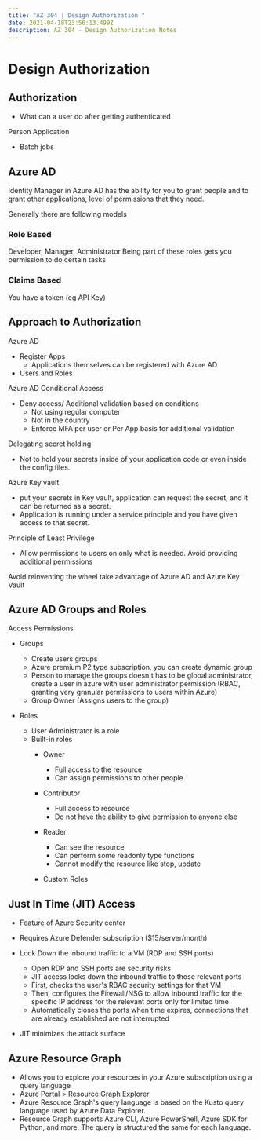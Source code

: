 ```yaml
---
title: "AZ 304 | Design Authorization "
date: 2021-04-18T23:56:13.499Z
description: AZ 304 - Design Authorization Notes
---
```

# Design Authorization

## Authorization 
- What can a user do after getting authenticated

Person 
Application 
  - Batch jobs 

## Azure AD

Identity Manager in Azure AD has the ability for you to grant people and to grant other applications, level of permissions that they need.

Generally there are following models

### Role Based 

Developer, Manager, Administrator Being part of these roles gets you permission to do certain tasks 

### Claims Based 

You have a token (eg API Key) 

## Approach to Authorization 

Azure AD 
- Register Apps 
  - Applications themselves can be registered with Azure AD 
- Users and Roles 

Azure AD Conditional Access 
- Deny access/ Additional validation based on conditions 
  - Not using regular computer 
  - Not in the country 
  - Enforce MFA per user or Per App basis for additional validation 

Delegating secret holding 
- Not to hold your secrets inside of your application code or even inside the config files.

Azure Key vault
- put your secrets in Key vault, application can request the secret, and it can be returned as a secret.
- Application is running under a service principle and you have given access to that secret.

Principle of Least Privilege 
- Allow permissions to users on only what is needed. Avoid providing additional permissions

Avoid reinventing the wheel take advantage of Azure AD and Azure Key Vault 

## Azure AD Groups and Roles

Access Permissions 
- Groups 
  - Create users groups
  - Azure premium P2 type subscription, you can create dynamic group 
  - Person to manage the groups doesn't has to be global administrator, create a user in azure with user administrator permission (RBAC, granting very granular permissions to users within Azure) 
  - Group Owner (Assigns users to the group)

- Roles 
  - User Administrator is a role 
  - Built-in roles 
    - Owner  
      - Full access to the resource 
      - Can assign permissions to other people 
    - Contributor 
      - Full access to resource 
      - Do not have the ability to give permission to anyone else
    - Reader 
      - Can see the resource 
      - Can perform some readonly type functions
      - Cannot modify the resource like stop, update 

    - Custom Roles 
      
## Just In Time (JIT) Access

- Feature of Azure Security center 
- Requires Azure Defender subscription ($15/server/month)

- Lock Down the inbound traffic to a VM (RDP and SSH ports) 
  - Open RDP and SSH ports are security risks 
  - JIT access locks down the inbound traffic to those relevant ports 
  - First, checks the user's RBAC security settings for that VM 
  - Then, configures the Firewall/NSG to allow inbound traffic for the specific IP address for the relevant ports only for limited time
  - Automatically closes the ports when time expires, connections that are already established are not interrupted 

- JIT minimizes the attack surface

## Azure Resource Graph 

- Allows you to explore your resources in your Azure subscription using a query language 
- Azure Portal > Resource Graph Explorer 
- Azure Resource Graph's query language is based on the Kusto query language used by Azure Data Explorer.
- Resource Graph supports Azure CLI, Azure PowerShell, Azure SDK for Python, and more. The query is structured the same for each language.
